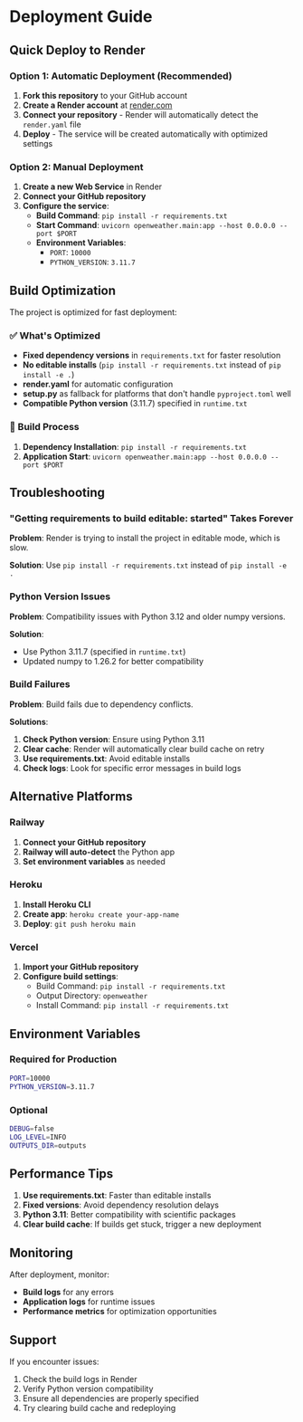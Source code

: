 # Deployment Guide

## Quick Deploy to Render

### Option 1: Automatic Deployment (Recommended)

1. **Fork this repository** to your GitHub account
2. **Create a Render account** at [render.com](https://render.com)
3. **Connect your repository** - Render will automatically detect the `render.yaml` file
4. **Deploy** - The service will be created automatically with optimized settings

### Option 2: Manual Deployment

1. **Create a new Web Service** in Render
2. **Connect your GitHub repository**
3. **Configure the service**:
   - **Build Command**: `pip install -r requirements.txt`
   - **Start Command**: `uvicorn openweather.main:app --host 0.0.0.0 --port $PORT`
   - **Environment Variables**:
     - `PORT`: `10000`
     - `PYTHON_VERSION`: `3.11.7`

## Build Optimization

The project is optimized for fast deployment:

### ✅ What's Optimized

- **Fixed dependency versions** in `requirements.txt` for faster resolution
- **No editable installs** (`pip install -r requirements.txt` instead of `pip install -e .`)
- **render.yaml** for automatic configuration
- **setup.py** as fallback for platforms that don't handle `pyproject.toml` well
- **Compatible Python version** (3.11.7) specified in `runtime.txt`

### 🚀 Build Process

1. **Dependency Installation**: `pip install -r requirements.txt`
2. **Application Start**: `uvicorn openweather.main:app --host 0.0.0.0 --port $PORT`

## Troubleshooting

### "Getting requirements to build editable: started" Takes Forever

**Problem**: Render is trying to install the project in editable mode, which is slow.

**Solution**: Use `pip install -r requirements.txt` instead of `pip install -e .`

### Python Version Issues

**Problem**: Compatibility issues with Python 3.12 and older numpy versions.

**Solution**: 
- Use Python 3.11.7 (specified in `runtime.txt`)
- Updated numpy to 1.26.2 for better compatibility

### Build Failures

**Problem**: Build fails due to dependency conflicts.

**Solutions**:
1. **Check Python version**: Ensure using Python 3.11
2. **Clear cache**: Render will automatically clear build cache on retry
3. **Use requirements.txt**: Avoid editable installs
4. **Check logs**: Look for specific error messages in build logs

## Alternative Platforms

### Railway

1. **Connect your GitHub repository**
2. **Railway will auto-detect** the Python app
3. **Set environment variables** as needed

### Heroku

1. **Install Heroku CLI**
2. **Create app**: `heroku create your-app-name`
3. **Deploy**: `git push heroku main`

### Vercel

1. **Import your GitHub repository**
2. **Configure build settings**:
   - Build Command: `pip install -r requirements.txt`
   - Output Directory: `openweather`
   - Install Command: `pip install -r requirements.txt`

## Environment Variables

### Required for Production

```bash
PORT=10000
PYTHON_VERSION=3.11.7
```

### Optional

```bash
DEBUG=false
LOG_LEVEL=INFO
OUTPUTS_DIR=outputs
```

## Performance Tips

1. **Use requirements.txt**: Faster than editable installs
2. **Fixed versions**: Avoid dependency resolution delays
3. **Python 3.11**: Better compatibility with scientific packages
4. **Clear build cache**: If builds get stuck, trigger a new deployment

## Monitoring

After deployment, monitor:
- **Build logs** for any errors
- **Application logs** for runtime issues
- **Performance metrics** for optimization opportunities

## Support

If you encounter issues:
1. Check the build logs in Render
2. Verify Python version compatibility
3. Ensure all dependencies are properly specified
4. Try clearing build cache and redeploying
